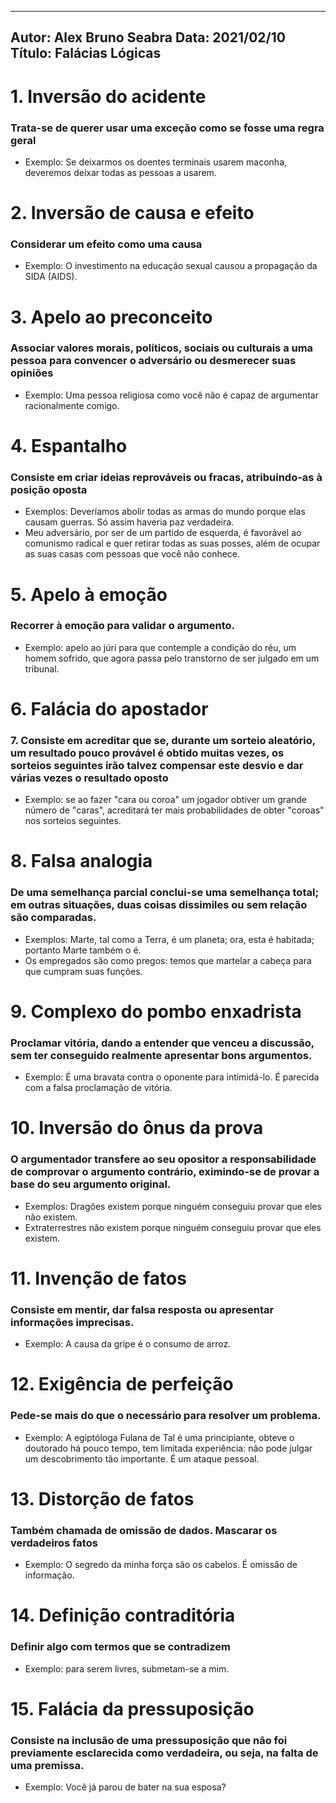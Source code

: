 -----------
Autor: Alex Bruno Seabra
Data: 2021/02/10
Título: Falácias Lógicas
-----------


# 1. Inversão do acidente

### Trata-se de querer usar uma exceção como se fosse uma regra geral

* Exemplo: Se deixarmos os doentes terminais usarem maconha, deveremos deixar todas as pessoas a usarem.

# 2. Inversão de causa e efeito

### Considerar um efeito como uma causa

* Exemplo: O investimento na educação sexual causou a propagação da SIDA (AIDS).

# 3. Apelo ao preconceito

### Associar valores morais, políticos, sociais ou culturais a uma pessoa para convencer o adversário ou desmerecer suas opiniões

* Exemplo:  Uma pessoa religiosa como você não é capaz de argumentar racionalmente comigo.

# 4. Espantalho

### Consiste em criar ideias reprováveis ou fracas, atribuindo-as à posição oposta

* Exemplos: Deveríamos abolir todas as armas do mundo porque elas causam guerras. Só assim haveria paz verdadeira.
* Meu adversário, por ser de um partido de esquerda, é favorável ao comunismo radical e quer retirar todas as suas posses, além de ocupar as suas casas com pessoas que você não conhece.

# 5. Apelo à emoção

### Recorrer à emoção para validar o argumento.

* Exemplo: apelo ao júri para que contemple a condição do réu, um homem sofrido, que agora passa pelo transtorno de ser julgado em um tribunal.

# 6. Falácia do apostador

### 7. Consiste em acreditar que se, durante um sorteio aleatório, um resultado pouco provável é obtido muitas vezes, os sorteios seguintes irão talvez compensar este desvio e dar várias vezes o resultado oposto

* Exemplo: se ao fazer "cara ou coroa" um jogador obtiver um grande número de "caras", acreditará ter mais probabilidades de obter "coroas" nos sorteios seguintes.

# 8. Falsa analogia

### De uma semelhança parcial conclui-se uma semelhança total; em outras situações, duas coisas dissimiles ou sem relação são comparadas.

* Exemplos: Marte, tal como a Terra, é um planeta; ora, esta é habitada; portanto Marte também o é.
* Os empregados são como pregos: temos que martelar a cabeça para que cumpram suas funções.

# 9. Complexo do pombo enxadrista

### Proclamar vitória, dando a entender que venceu a discussão, sem ter conseguido realmente apresentar bons argumentos.

* Exemplo: É uma bravata contra o oponente para intimidá-lo. É parecida com a falsa proclamação de vitória.

# 10. Inversão do ônus da prova

### O argumentador transfere ao seu opositor a responsabilidade de comprovar o argumento contrário, eximindo-se de provar a base do seu argumento original.

* Exemplos: Dragões existem porque ninguém conseguiu provar que eles não existem.
*  Extraterrestres não existem porque ninguém conseguiu provar que eles existem.

# 11. Invenção de fatos

### Consiste em mentir, dar falsa resposta ou apresentar informações imprecisas.

* Exemplo: A causa da gripe é o consumo de arroz.

# 12. Exigência de perfeição

### Pede-se mais do que o necessário para resolver um problema.

* Exemplo: A egiptóloga Fulana de Tal é uma principiante, obteve o doutorado há pouco tempo, tem limitada experiência: não pode julgar um descobrimento tão importante. É um ataque pessoal.

# 13. Distorção de fatos

### Também chamada de omissão de dados. Mascarar os verdadeiros fatos

* Exemplo: O segredo da minha força são os cabelos. É omissão de informação.

# 14. Definição contraditória

### Definir algo com termos que se contradizem

* Exemplo: para serem livres, submetam-se a mim.

# 15. Falácia da pressuposição

### Consiste na inclusão de uma pressuposição que não foi previamente esclarecida como verdadeira, ou seja, na falta de uma premissa.

* Exemplo:  Você já parou de bater na sua esposa?

